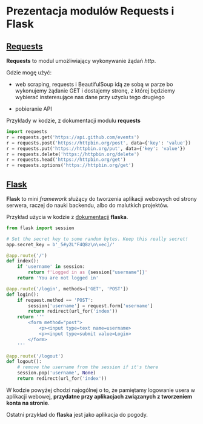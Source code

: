 # Prezentacja modulów Requests i Flask

## [Requests](https://requests.readthedocs.io/en/latest/)

**Requests** to modul umożliwiający wykonywanie żądań *http*. 

Gdzie mogę użyć:
- web scraping, requests i BeautifulSoup idą ze sobą w parze bo wykonujemy żądanie GET i dostajemy stronę, z której będziemy wybierać insteresujące nas dane przy użyciu tego drugiego

- pobieranie API

Przykłady w kodzie, z dokumentacji modulu **requests**

```python
import requests
r = requests.get('https://api.github.com/events')
r = requests.post('https://httpbin.org/post', data={'key': 'value'})
r = requests.put('https://httpbin.org/put', data={'key': 'value'})
r = requests.delete('https://httpbin.org/delete')
r = requests.head('https://httpbin.org/get')
r = requests.options('https://httpbin.org/get')

```

## [Flask](https://flask.palletsprojects.com/en/3.0.x/)

**Flask** to mini *framework* służący do tworzenia aplikacji webowych od strony serwera, raczej do nauki backendu, albo do malutkich projektów.

Przykład użycia w kodzie z [dokumentacji](https://flask.palletsprojects.com/en/3.0.x/quickstart/#sessions) **flaska**.

``` python
from flask import session

# Set the secret key to some random bytes. Keep this really secret!
app.secret_key = b'_5#y2L"F4Q8z\n\xec]/'

@app.route('/')
def index():
    if 'username' in session:
        return f'Logged in as {session["username"]}'
    return 'You are not logged in'

@app.route('/login', methods=['GET', 'POST'])
def login():
    if request.method == 'POST':
        session['username'] = request.form['username']
        return redirect(url_for('index'))
    return '''
        <form method="post">
            <p><input type=text name=username>
            <p><input type=submit value=Login>
        </form>
    '''

@app.route('/logout')
def logout():
    # remove the username from the session if it's there
    session.pop('username', None)
    return redirect(url_for('index'))
```

W kodzie powyżej chodzi najogólnej o to, że pamiętamy logowanie usera w aplikacji webowej, **przydatne przy aplikacjach związanych z tworzeniem konta na stronie**.

Ostatni przykład do **flaska** jest jako aplikacja do pogody.




